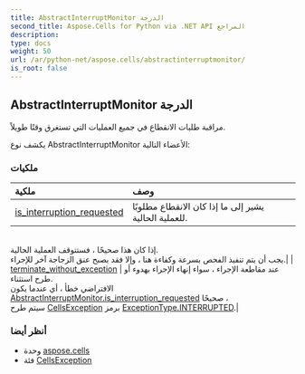 ```yaml
---
title: AbstractInterruptMonitor الدرجة
second_title: Aspose.Cells for Python via .NET API المراجع
description:
type: docs
weight: 50
url: /ar/python-net/aspose.cells/abstractinterruptmonitor/
is_root: false
---
```

##  AbstractInterruptMonitor الدرجة
مراقبة طلبات الانقطاع في جميع العمليات التي تستغرق وقتًا طويلاً.



يكشف نوع AbstractInterruptMonitor الأعضاء التالية:

###  ملكيات
| ملكية| وصف|
| :- | :- |
| [is_interruption_requested](/cells/ar/python-net/aspose.cells/abstractinterruptmonitor/is_interruption_requested) | يشير إلى ما إذا كان الانقطاع مطلوبًا للعملية الحالية.<br/>إذا كان هذا صحيحًا ، فستتوقف العملية الحالية.<br/>يجب أن يتم تنفيذ الفحص بسرعة وكفاءة هنا ، وإلا فقد يصبح عنق الزجاجة آخر للإجراء.|
| [terminate_without_exception](/cells/ar/python-net/aspose.cells/abstractinterruptmonitor/terminate_without_exception) | عند مقاطعة الإجراء ، سواء إنهاء الإجراء بهدوء أو طرح استثناء.<br/>الافتراضي خطأ ، أي عندما يكون [AbstractInterruptMonitor.is_interruption_requested](/cells/ar/python-net/aspose.cells/abstractinterruptmonitor#is_interruption_requested) صحيحًا ،<br/> سيتم طرح [CellsException](/cells/ar/python-net/aspose.cells/cellsexception) برمز [ExceptionType.INTERRUPTED](/cells/ar/python-net/aspose.cells/exceptiontype#INTERRUPTED).|



###  أنظر أيضا
* وحدة [aspose.cells](..)
* فئة [CellsException](/cells/ar/python-net/aspose.cells/cellsexception)
